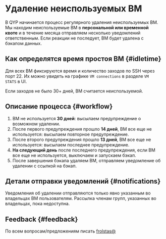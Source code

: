 # Удаление неиспользуемых ВМ

В QYP начинается процесс регулярного удаления неиспользуемых ВМ. Мы находим неиспользуемые ВМ в **персональной или временной квоте** и в течение месяца отправляем несколько уведомлений ответственным. Если реакции не последует, ВМ будет удалена с бэкапом данных.

## Как определятся время простоя ВМ {#idletime}

Для всех ВМ фиксируются время и количество заходов по SSH через порт 22. Их можно увидеть на графике `VM connections` в разделе `VM STATS` в UI. 

Если заходов не было 30+ дней, ВМ считается неиспользуемой.

## Описание процесса {#workflow}

1. ВМ не используется **30 дней**: высылаем предупреждение о возможном удалении.
2. После первого предупреждения прошло **14 дней**, ВМ все еще не используется: высылаем повторное предупреждение.
3. После второго предупреждения прошло **13 дней**, ВМ все еще не используется: высылаем последнее предупреждение.
4. **На следующий день** после последнего предупреждения, если ВМ все еще не используется, выключаем и запускаем бэкап.
5. После завершения бэкапа удаляем ВМ, отправляем уведомление об удалении с ссылкой на бэкап.

## Детали отправки уведомлений {#notifications}

Уведомления об удалении отправляются только явно указанным во владельцах ВМ пользователям. Рассылка членам групп, указанных во владельцах, пока недоступна.

## Feedback {#feedback}

По всем вопросам/предложениям писать [frolstas@](https://staff.yandex-team.ru/frolstas)